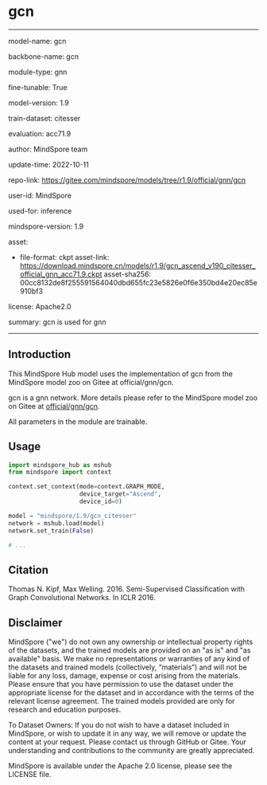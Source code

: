 # gcn

---

model-name: gcn

backbone-name: gcn

module-type: gnn

fine-tunable: True

model-version: 1.9

train-dataset: citesser

evaluation: acc71.9

author: MindSpore team

update-time: 2022-10-11

repo-link: <https://gitee.com/mindspore/models/tree/r1.9/official/gnn/gcn>

user-id: MindSpore

used-for: inference

mindspore-version: 1.9

asset:

-
    file-format: ckpt
    asset-link: <https://download.mindspore.cn/models/r1.9/gcn_ascend_v190_citesser_official_gnn_acc71.9.ckpt>
    asset-sha256: 00cc8132de8f255591564040dbd655fc23e5826e0f6e350bd4e20ec85e910bf3

license: Apache2.0

summary: gcn is used for gnn

---

## Introduction

This MindSpore Hub model uses the implementation of gcn from the MindSpore model zoo on Gitee at official/gnn/gcn.

gcn is a gnn network. More details please refer to the MindSpore model zoo on Gitee at [official/gnn/gcn](https://gitee.com/mindspore/models/blob/r1.9/official/gnn/gcn/README.md).

All parameters in the module are trainable.

## Usage

```python
import mindspore_hub as mshub
from mindspore import context

context.set_context(mode=context.GRAPH_MODE,
                    device_target="Ascend",
                    device_id=0)

model = "mindspore/1.9/gcn_citesser"
network = mshub.load(model)
network.set_train(False)

# ...
```

## Citation

Thomas N. Kipf, Max Welling. 2016. Semi-Supervised Classification with Graph Convolutional Networks. In ICLR 2016.

## Disclaimer

MindSpore ("we") do not own any ownership or intellectual property rights of the datasets, and the trained models are provided on an "as is" and "as available" basis. We make no representations or warranties of any kind of the datasets and trained models (collectively, “materials”) and will not be liable for any loss, damage, expense or cost arising from the materials. Please ensure that you have permission to use the dataset under the appropriate license for the dataset and in accordance with the terms of the relevant license agreement. The trained models provided are only for research and education purposes.

To Dataset Owners: If you do not wish to have a dataset included in MindSpore, or wish to update it in any way, we will remove or update the content at your request. Please contact us through GitHub or Gitee. Your understanding and contributions to the community are greatly appreciated.

MindSpore is available under the Apache 2.0 license, please see the LICENSE file.
